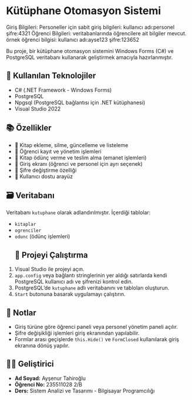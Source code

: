 # Kütüphane Otomasyon Sistemi

Giriş Bilgileri: Personeller için sabit giriş bilgileri: kullanıcı adı:personel şifre:4321
Öğrenci Bilgileri: veritabanlarında öğrencilere ait bilgiler mevcut. örnek öğrenci bilgisi:  kullanıcı adı:ayse123 şifre:123652

Bu proje, bir kütüphane otomasyon sistemini Windows Forms (C#) ve PostgreSQL veritabanı kullanarak geliştirmek amacıyla hazırlanmıştır.


## 🔧 Kullanılan Teknolojiler

- C# (.NET Framework - Windows Forms)
- PostgreSQL
- Npgsql (PostgreSQL bağlantısı için .NET kütüphanesi)
- Visual Studio 2022

## 📚 Özellikler

- 📘 Kitap ekleme, silme, güncelleme ve listeleme
- 👤 Öğrenci kayıt ve yönetim işlemleri
- 📅 Kitap ödünç verme ve teslim alma (emanet işlemleri)
- 🔐 Giriş ekranı (öğrenci ve personel için ayrı seçenek)
- 🔄 Şifre değiştirme özelliği
- 🎨 Kullanıcı dostu arayüz

## 🗃️ Veritabanı

Veritabanı `kutuphane` olarak adlandırılmıştır. İçerdiği tablolar:
- `kitaplar`
- `ogrenciler`
- `odunc` (ödünç işlemleri)
  ## 🚀 Projeyi Çalıştırma

1. Visual Studio ile projeyi açın.
2. `app.config` veya bağlantı stringlerinin yer aldığı satırlarda kendi PostgreSQL kullanıcı adı ve şifrenizi kontrol edin.
3. PostgreSQL’de `kutuphane` adlı veritabanını ve tabloları oluşturun.
4. `Start` butonuna basarak uygulamayı çalıştırın.

## 📌 Notlar

- Giriş türüne göre öğrenci paneli veya personel yönetim paneli açılır.
- Şifre değişikliği işlemleri giriş ekranından yapılabilir.
- Formlar arası geçişlerde `this.Hide()` ve `FormClosed` kullanılarak giriş ekranına dönüş yapılır.

## 👩‍💻 Geliştirici

- **Ad Soyad:** Ayşenur Tahiroğlu  
- **Öğrenci No:** 235511028  2/B
- **Ders:** Sistem Analizi ve Tasarımı -  Bilgisayar Programcılığı
